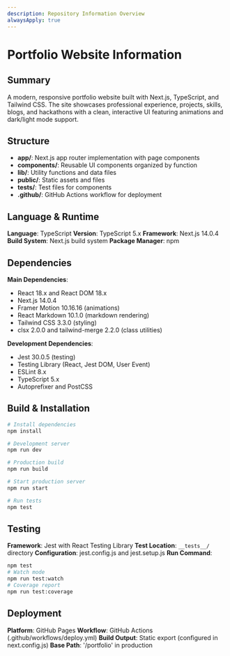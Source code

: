 ```yaml
---
description: Repository Information Overview
alwaysApply: true
---
```


# Portfolio Website Information

## Summary
A modern, responsive portfolio website built with Next.js, TypeScript, and Tailwind CSS. The site showcases professional experience, projects, skills, blogs, and hackathons with a clean, interactive UI featuring animations and dark/light mode support.

## Structure
- **app/**: Next.js app router implementation with page components
- **components/**: Reusable UI components organized by function
- **lib/**: Utility functions and data files
- **public/**: Static assets and files
- **__tests__/**: Test files for components
- **.github/**: GitHub Actions workflow for deployment

## Language & Runtime
**Language**: TypeScript
**Version**: TypeScript 5.x
**Framework**: Next.js 14.0.4
**Build System**: Next.js build system
**Package Manager**: npm

## Dependencies
**Main Dependencies**:
- React 18.x and React DOM 18.x
- Next.js 14.0.4
- Framer Motion 10.16.16 (animations)
- React Markdown 10.1.0 (markdown rendering)
- Tailwind CSS 3.3.0 (styling)
- clsx 2.0.0 and tailwind-merge 2.2.0 (class utilities)

**Development Dependencies**:
- Jest 30.0.5 (testing)
- Testing Library (React, Jest DOM, User Event)
- ESLint 8.x
- TypeScript 5.x
- Autoprefixer and PostCSS

## Build & Installation
```bash
# Install dependencies
npm install

# Development server
npm run dev

# Production build
npm run build

# Start production server
npm run start

# Run tests
npm test
```

## Testing
**Framework**: Jest with React Testing Library
**Test Location**: `__tests__/` directory
**Configuration**: jest.config.js and jest.setup.js
**Run Command**:
```bash
npm test
# Watch mode
npm run test:watch
# Coverage report
npm run test:coverage
```

## Deployment
**Platform**: GitHub Pages
**Workflow**: GitHub Actions (.github/workflows/deploy.yml)
**Build Output**: Static export (configured in next.config.js)
**Base Path**: '/portfolio' in production